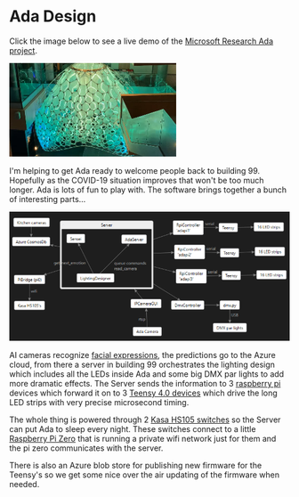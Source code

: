 # Ada Design

Click the image below to see a live demo of the [Microsoft Research Ada project](https://www.microsoft.com/artist-in-residence/collaborations/ada/).

[![thumbnail](thumbnail.png)](https://lovettsoftwarestorage.blob.core.windows.net/videos/AdaBlushing.mp4)

I'm helping to get Ada ready to welcome people back to building 99. Hopefully as the COVID-19
situation improves that won't be too much longer.  Ada is lots of fun to play with. The software
brings together a bunch of interesting parts...

![design](design.png)

AI cameras recognize [facial expressions](https://github.com/microsoft/FERPlus), the predictions go
to the Azure cloud, from there a server in building 99 orchestrates the lighting design which
includes all the LEDs inside Ada and some big DMX par lights to add more dramatic effects. The Server
sends the information to 3 [raspberry
pi](https://www.raspberrypi.org/products/raspberry-pi-3-model-b-plus/) devices which forward it on
to 3 [Teensy 4.0 devices](https://www.pjrc.com/store/teensy40.html) which drive the long LED strips
with very precise microsecond timing.

The whole thing is powered through 2 [Kasa HS105
switches](https://www.kasasmart.com/us/products/smart-plugs/kasa-smart-wifi-plug-mini) so the Server
can put Ada to sleep every night.  These switches connect to a little [Raspberry Pi
Zero](https://www.raspberrypi.org/products/raspberry-pi-zero/) that is running a private wifi
network just for them and the pi zero communicates with the server.

There is also an Azure blob store for publishing new firmware for the Teensy's so we get some nice
over the air updating of the firmware when needed.